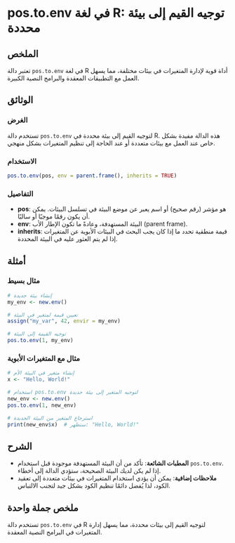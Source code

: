 <!--
Meta Description: # pos.to.env في لغة R: توجيه القيم إلى بيئة محددة ## الملخص تعتبر دالة `pos.to.env` في لغة R أداة قوية لإدارة المتغيرات في بيئات مختلفة، مما يسهل العم...
Meta Keywords: env, pos, البيئة, إلى, المتغيرات
-->

# pos.to.env في لغة R: توجيه القيم إلى بيئة محددة

## الملخص
تعتبر دالة `pos.to.env` في لغة R أداة قوية لإدارة المتغيرات في بيئات مختلفة، مما يسهل العمل مع التطبيقات المعقدة والبرامج النصية الكبيرة.

## الوثائق
### الغرض
تستخدم دالة `pos.to.env` لتوجيه القيم إلى بيئة محددة في R. هذه الدالة مفيدة بشكل خاص عند العمل مع بيئات متعددة أو عند الحاجة إلى تنظيم المتغيرات بشكل منهجي.

### الاستخدام
```R
pos.to.env(pos, env = parent.frame(), inherits = TRUE)
```

### التفاصيل
- **pos**: هو مؤشر (رقم صحيح) أو اسم يعبر عن موضع البيئة في تسلسل البيئات. يمكن أن يكون رقمًا موجبًا أو سالبًا.
- **env**: البيئة المستهدفة، وعادةً ما تكون الإطار الأب (parent frame).
- **inherits**: قيمة منطقية تحدد ما إذا كان يجب البحث في البيئات الأبوية عن المتغيرات إذا لم يتم العثور عليه في البيئة المحددة.

## أمثلة
### مثال بسيط
```R
# إنشاء بيئة جديدة
my_env <- new.env()

# تعيين قيمة لمتغير في البيئة
assign("my_var", 42, envir = my_env)

# توجيه القيمة إلى البيئة
pos.to.env(1, my_env)
```

### مثال مع المتغيرات الأبوية
```R
# إنشاء متغير في البيئة الأم
x <- "Hello, World!"

# استخدام pos.to.env لتوجيه المتغير إلى بيئة جديدة
new_env <- new.env()
pos.to.env(1, new_env)

# استرجاع المتغير من البيئة الجديدة
print(new_env$x)  # ستظهر: "Hello, World!"
```

## الشرح
- **المطبات الشائعة**: تأكد من أن البيئة المستهدفة موجودة قبل استخدام `pos.to.env`. إذا لم يكن لديك البيئة الصحيحة، ستؤدي الدالة إلى أخطاء.
- **ملاحظات إضافية**: يمكن أن يؤدي استخدام المتغيرات في بيئات متعددة إلى تعقيد الكود، لذا يُفضل دائمًا تنظيم الكود بشكل جيد لتجنب الالتباس.

## ملخص جملة واحدة
تستخدم دالة `pos.to.env` في R لتوجيه القيم إلى بيئات محددة، مما يسهل إدارة المتغيرات في البرامج النصية المعقدة.
